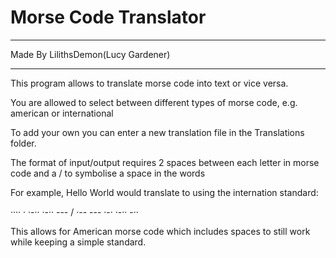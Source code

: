 # Morse Code Translator

---

Made By LilithsDemon(Lucy Gardener)

---

This program allows to translate morse code into text or vice versa.

You are allowed to select between different types of morse code, e.g. american or international

To add your own you can enter a new translation file in the Translations folder.

The format of input/output requires 2 spaces between each letter in morse code and a / to symbolise a space in the words

For example, Hello World would translate to using the internation standard:

····  ·  ·-··  ·-··  ---  /  ·--  ---  ·-·  ·-··  -··

This allows for American morse code which includes spaces to still work while keeping a simple standard.